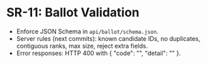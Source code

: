 # SR-11: Ballot Validation
- Enforce JSON Schema in `api/ballot/schema.json`.
- Server rules (next commits): known candidate IDs, no duplicates, contiguous ranks, max size, reject extra fields.
- Error responses: HTTP 400 with { "code": "<error>", "detail": "<message>" }.
